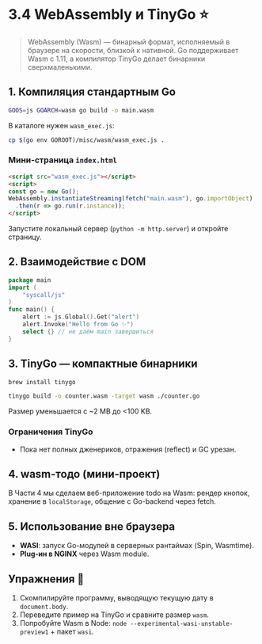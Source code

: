 # 3.4 WebAssembly и TinyGo ⭐

> WebAssembly (Wasm) — бинарный формат, исполняемый в браузере на скорости, близкой к нативной. Go поддерживает Wasm с 1.11, а компилятор TinyGo делает бинарники сверхмаленькими.

## 1. Компиляция стандартным Go

```bash
GOOS=js GOARCH=wasm go build -o main.wasm
```

В каталоге нужен `wasm_exec.js`:

```bash
cp $(go env GOROOT)/misc/wasm/wasm_exec.js .
```

### Мини-страница `index.html`
```html
<script src="wasm_exec.js"></script>
<script>
const go = new Go();
WebAssembly.instantiateStreaming(fetch("main.wasm"), go.importObject)
  .then(r => go.run(r.instance));
</script>
```
Запустите локальный сервер (`python -m http.server`) и откройте страницу.

## 2. Взаимодействие с DOM
```go
package main
import (
    "syscall/js"
)
func main() {
    alert := js.Global().Get("alert")
    alert.Invoke("Hello from Go ✨")
    select {} // не даём main завершиться
}
```

## 3. TinyGo — компактные бинарники
```bash
brew install tinygo

tinygo build -o counter.wasm -target wasm ./counter.go
```
Размер уменьшается с ~2 MB до <100 KB.

### Ограничения TinyGo
- Пока нет полных дженериков, отражения (reflect) и GC урезан.

## 4. wasm-тодо (мини-проект)
В Части 4 мы сделаем веб-приложение todo на Wasm: рендер кнопок, хранение в `localStorage`, общение с Go-backend через fetch.

## 5. Использование вне браузера
- **WASI**: запуск Go-модулей в серверных рантаймах (Spin, Wasmtime).  
- **Plug-ин в NGINX** через Wasm module.

## Упражнения 📝
1. Скомпилируйте программу, выводящую текущую дату в `document.body`.  
2. Переведите пример на TinyGo и сравните размер `wasm`.  
3. Попробуйте Wasm в Node: `node --experimental-wasi-unstable-preview1` + пакет `wasi`.
